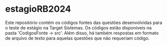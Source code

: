 # estagioRB2024
Este repositório contém os códigos fontes das questões desenvolvidas para o teste de estágio na Target Sistemas. Os códigos estão disponíveis na pasta 'CodigosFonte -> src'. Além disso, há também respostas em formato de arquivo de texto para aquelas questões que não requeriam código.
